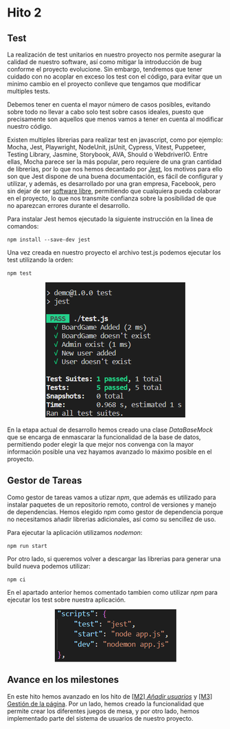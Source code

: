 # Hito 2

## Test

La realización de test unitarios en nuestro proyecto nos permite asegurar la calidad de nuestro software, así como mitigar la introducción de bug conforme el proyecto evolucione. Sin embargo, tendremos que tener cuidado con no acoplar en exceso los test con el código, para evitar que un minimo cambio en el proyecto conlleve que tengamos que modificar multiples tests.

Debemos tener en cuenta el mayor número de casos posibles, evitando sobre todo no llevar a cabo solo test sobre casos ideales, puesto que precisamente son aquellos que menos vamos a tener en cuenta al modificar nuestro código.

Existen multiples librerias para realizar test en javascript, como por ejemplo: Mocha, Jest, Playwright, NodeUnit, jsUnit, Cypress, Vitest, Puppeteer, Testing Library, Jasmine, Storybook, AVA, Should o WebdriverIO. Entre ellas, Mocha parece ser la más popular, pero requiere de una gran cantidad de librerías, por lo que nos hemos decantado por <a href="https://jestjs.io/">Jest</a>, los motivos para ello son que Jest dispone de una buena documentación, es fácil de configurar y utilizar, y además, es desarrollado por una gran empresa, Facebook, pero sin dejar de ser <a href="https://github.com/facebook/jest">software libre</a>, permitiendo que cualquiera pueda colaborar en el proyecto, lo que nos transmite confianza sobre la posibilidad de que no aparezcan errores durante el desarrollo. 

Para instalar Jest hemos ejecutado la siguiente instrucción en la linea de comandos:

```
npm install --save-dev jest
```

Una vez creada en nuestro proyecto el archivo test.js podemos ejecutar los test utilizando la orden:

```
npm test
```
<style>
    .center {
        margin: 10px auto 20px;
        display: block;
    }
</style>
<img class="center" src="images/Hito2/test.PNG" alt="test"/>

En la etapa actual de desarrollo hemos creado una clase <i>DataBaseMock</i> que se encarga de enmascarar la funcionalidad de la base de datos, permitiendo poder elegir la que mejor nos convenga con la mayor información posible una vez hayamos avanzado lo máximo posible en el proyecto.

## Gestor de Tareas

Como gestor de tareas vamos a utizar <i>npm</i>, que además es utilizado para instalar paquetes de un repositorio remoto, control de versiones y manejo de dependencias. Hemos elegido npm como gestor de dependencia porque no necesitamos añadir librerias adicionales, así como su sencillez de uso.

Para ejecutar la aplicación utilizamos <i>nodemon</i>:

```
npm run start
```

Por otro lado, si queremos volver a descargar las librerias para generar una build nueva podemos utilizar:

```
npm ci
```

En el apartado anterior hemos comentado tambien como utilizar <i>npm</i> para ejecutar los test sobre nuestra aplicación.

<img class="center" src="images/Hito2/script.PNG" alt="test"/>

## Avance en los milestones

En este hito hemos avanzado en los hito de <a href="https://github.com/DavidCh33/CC/milestone/5">[M2] <i>Añadir usuarios</i></a> y <a href="https://github.com/DavidCh33/CC/milestone/8">[M3] Gestión de la página</a>. Por un lado, hemos creado la funcionalidad que permite crear los diferentes juegos de mesa, y por otro lado, hemos implementado parte del sistema de usuarios de nuestro proyecto.

